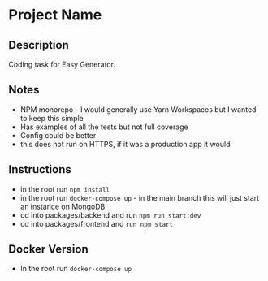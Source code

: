 # Project Name

## Description
Coding task for Easy Generator.

## Notes
- NPM monorepo - I would generally use Yarn Workspaces but I wanted to keep this simple
- Has examples of all the tests but not full coverage
- Config could be better
- this does not run on HTTPS, if it was a production app it would

## Instructions
- in the root run `npm install`
- in the root run `docker-compose up` - in the main branch this will just start an instance on MongoDB
- cd into packages/backend and run `npm run start:dev`
- cd into packages/frontend and `run npm start`

## Docker Version
- In the root run `docker-compose up`
